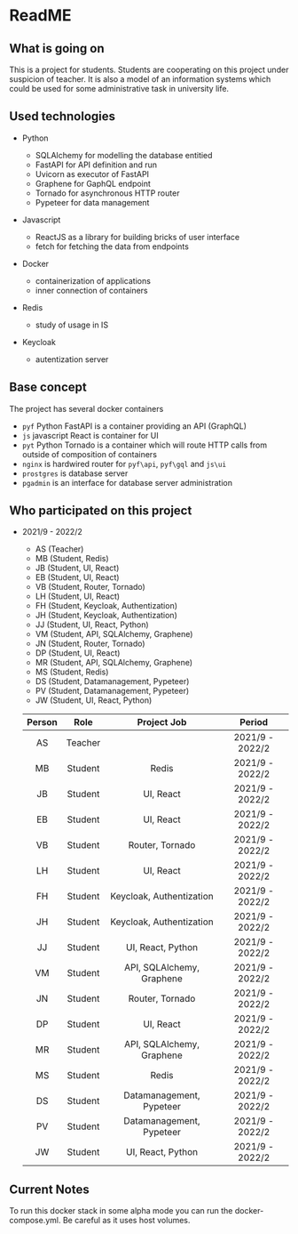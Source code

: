# ReadME

## What is going on

This is a project for students. Students are cooperating on this project under suspicion of teacher.
It is also a model of an information systems which could be used for some administrative task in university life.


## Used technologies

- Python
    - SQLAlchemy for modelling the database entitied
    - FastAPI for API definition and run 
    - Uvicorn as executor of FastAPI
    - Graphene for GaphQL endpoint
    - Tornado for asynchronous HTTP router
    - Pypeteer for data management

- Javascript
    - ReactJS as a library for building bricks of user interface
    - fetch for fetching the data from endpoints

- Docker
    - containerization of applications
    - inner connection of containers
    
- Redis
    - study of usage in IS

- Keycloak
    - autentization server

## Base concept

The project has several docker containers 
- `pyf` Python FastAPI is a container providing an API (GraphQL)
- `js` javascript React is container for UI
- `pyt` Python Tornado is a container which will route HTTP calls from outside of composition of containers
- `nginx` is hardwired router for `pyf\api`, `pyf\gql` and `js\ui`
- `prostgres` is database server
- `pgadmin` is an interface for database server administration

## Who participated on this project
- 2021/9 - 2022/2
    - AS (Teacher)
    - MB (Student, Redis)
    - JB (Student, UI, React)
    - EB (Student, UI, React)
    - VB (Student, Router, Tornado)
    - LH (Student, UI, React)
    - FH (Student, Keycloak, Authentization)
    - JH (Student, Keycloak, Authentization)
    - JJ (Student, UI, React, Python)
    - VM (Student, API, SQLAlchemy, Graphene)
    - JN (Student, Router, Tornado)
    - DP (Student, UI, React)
    - MR (Student, API, SQLAlchemy, Graphene)
    - MS (Student, Redis)
    - DS (Student, Datamanagement, Pypeteer)
    - PV (Student, Datamanagement, Pypeteer)
    - JW (Student, UI, React, Python)

    | Person | Role | Project Job | Period |
    |:------:|:----:|:-----------:|:------:|
    | AS     |Teacher|                          | 2021/9 - 2022/2 |
    | MB     |Student| Redis                    | 2021/9 - 2022/2 |
    | JB     |Student| UI, React                | 2021/9 - 2022/2 |
    | EB     |Student| UI, React                | 2021/9 - 2022/2 |
    | VB     |Student| Router, Tornado          | 2021/9 - 2022/2 |
    | LH     |Student| UI, React                | 2021/9 - 2022/2 |
    | FH     |Student| Keycloak, Authentization | 2021/9 - 2022/2 |
    | JH     |Student| Keycloak, Authentization | 2021/9 - 2022/2 |
    | JJ     |Student| UI, React, Python        | 2021/9 - 2022/2 |
    | VM     |Student| API, SQLAlchemy, Graphene| 2021/9 - 2022/2 |
    | JN     |Student| Router, Tornado          | 2021/9 - 2022/2 |
    | DP     |Student| UI, React                | 2021/9 - 2022/2 |
    | MR     |Student| API, SQLAlchemy, Graphene| 2021/9 - 2022/2 |
    | MS     |Student| Redis                    | 2021/9 - 2022/2 |
    | DS     |Student| Datamanagement, Pypeteer | 2021/9 - 2022/2 |
    | PV     |Student| Datamanagement, Pypeteer | 2021/9 - 2022/2 |
    | JW     |Student| UI, React, Python        | 2021/9 - 2022/2 |


## Current Notes
To run this docker stack in some alpha mode you can run the docker-compose.yml. Be careful as it uses host volumes.